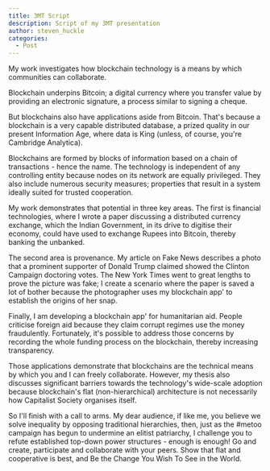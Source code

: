 ```yaml
---
title: 3MT Script
description: Script of my 3MT presentation
author: steven_huckle
categories:
  - Post
---
```

My work investigates how blockchain technology is a means by which communities can collaborate.

Blockchain underpins Bitcoin; a digital currency where you transfer value by providing an electronic signature, a process similar to signing a cheque.

But blockchains also have applications aside from Bitcoin. That's because a blockchain is a very capable distributed database, a prized quality in our present Information Age, where data is King (unless, of course, you're Cambridge Analytica).

Blockchains are formed by blocks of information based on a chain of transactions - hence the name. The technology is independent of any controlling entity because nodes on its network are equally privileged. They also include numerous security measures; properties that result in a system ideally suited for trusted cooperation.

My work demonstrates that potential in three key areas. The first is financial technologies, where I wrote a paper discussing a distributed currency exchange, which the Indian Government, in its drive to digitise their economy, could have used to exchange Rupees into Bitcoin, thereby banking the unbanked.

The second area is provenance. My article on Fake News describes a photo that a prominent supporter of Donald Trump claimed showed the Clinton Campaign doctoring votes. The New York Times went to great lengths to prove the picture was fake; I create a scenario where the paper is saved a lot of bother because the photographer uses my blockchain app' to establish the origins of her snap.

Finally, I am developing a blockchain app' for humanitarian aid. People criticise foreign aid because they claim corrupt regimes use the money fraudulently. Fortunately, it's possible to address those concerns by recording the whole funding process on the blockchain, thereby increasing transparency.

Those applications demonstrate that blockchains are the technical means by which you and I can freely collaborate. However, my thesis also discusses significant barriers towards the technology's wide-scale adoption because blockchain's flat (non-hierarchical) architecture is not necessarily how Capitalist Society organises itself.

So I'll finish with a call to arms. My dear audience, if like me, you believe we solve inequality by opposing traditional hierarchies, then, just as the #metoo campaign has begun to undermine an elitist patriarchy, I challenge you to refute established top-down power structures - enough is enough! Go and create, participate and collaborate with your peers. Show that flat and cooperative is best, and Be the Change You Wish To See in the World.            
